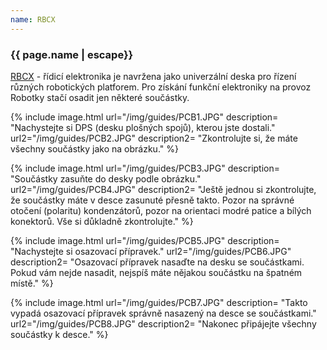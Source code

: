 ```yaml
---
name: RBCX
---
```

### {{ page.name | escape}}

[RBCX](https://github.com/RoboticsBrno/RB3204-RBCX) - řídicí elektronika je navržena jako univerzální deska pro řízení různých robotických platforem. Pro získání funkční elektroniky na provoz Robotky stačí osadit jen některé součástky.

{% include image.html
    url="/img/guides/PCB1.JPG"
    description=
        "Nachystejte si DPS (desku plošných spojů), kterou jste dostali."
    url2="/img/guides/PCB2.JPG"
    description2=
        "Zkontrolujte si, že máte všechny součástky jako na obrázku."
%}

{% include image.html
    url="/img/guides/PCB3.JPG"
    description=
        "Součástky zasuňte do desky podle obrázku."
    url2="/img/guides/PCB4.JPG"
    description2=
        "Ještě jednou si zkontrolujte, že součástky máte v desce zasunuté přesně takto. Pozor na správné otočení (polaritu) kondenzátorů, pozor na orientaci modré patice a bílých konektorů. Vše si důkladně zkontrolujte."
%}

{% include image.html
    url="/img/guides/PCB5.JPG"
    description=
        "Nachystejte si osazovací přípravek."
    url2="/img/guides/PCB6.JPG"
    description2=
        "Osazovací přípravek nasaďte na desku se součástkami. Pokud vám nejde nasadit, nejspíš máte nějakou součástku na špatném místě."
%}

{% include image.html
    url="/img/guides/PCB7.JPG"
    description=
        "Takto vypadá osazovací přípravek správně nasazený na desce se součástkami."
    url2="/img/guides/PCB8.JPG"
    description2=
        "Nakonec připájejte všechny součástky k desce."
%}
